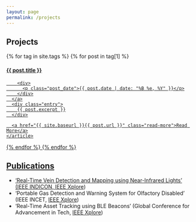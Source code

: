 ```yaml
---
layout: page
permalink: /projects
---
```


## Projects
<div class="posts">
  {% for tag in site.tags %}
    {% for post in tag[1] %}
    <article class="post">
      <a href="{{ site.baseurl }}{{ post.url }}">
        <h4>{{ post.title }}</h4>

        <div>
          <p class="post_date">{{ post.date | date: "%B %e, %Y" }}</p>
        </div>
      </a>
      <div class="entry">
        {{ post.excerpt }}
      </div>

      <a href="{{ site.baseurl }}{{ post.url }}" class="read-more">Read More</a>
    </article>
  {% endfor %}
  {% endfor %}
</div>

## Publications
- ‘Real-Time Vein Detection and Mapping using Near-Infrared Lights’ (IEEE INDICON, [IEEE Xplore](https://ieeexplore.ieee.org/document/9342163)) <style>Dec 2021 {text-align: right}</style> 
- ‘Portable Gas Detection and Warning System for Olfactory Disabled’ (IEEE INCET, [IEEE Xplore](https://ieeexplore.ieee.org/document/9154120)) <style>Jun 2020 {text-align: right}</style>
- ‘Real-Time Asset Tracking using BLE Beacons’ (Global Conference for Advancement in Tech, [IEEE Xplore](https://ieeexplore.ieee.org/document/8978304)) <style>Oct 2019 {text-align: right}</style>
